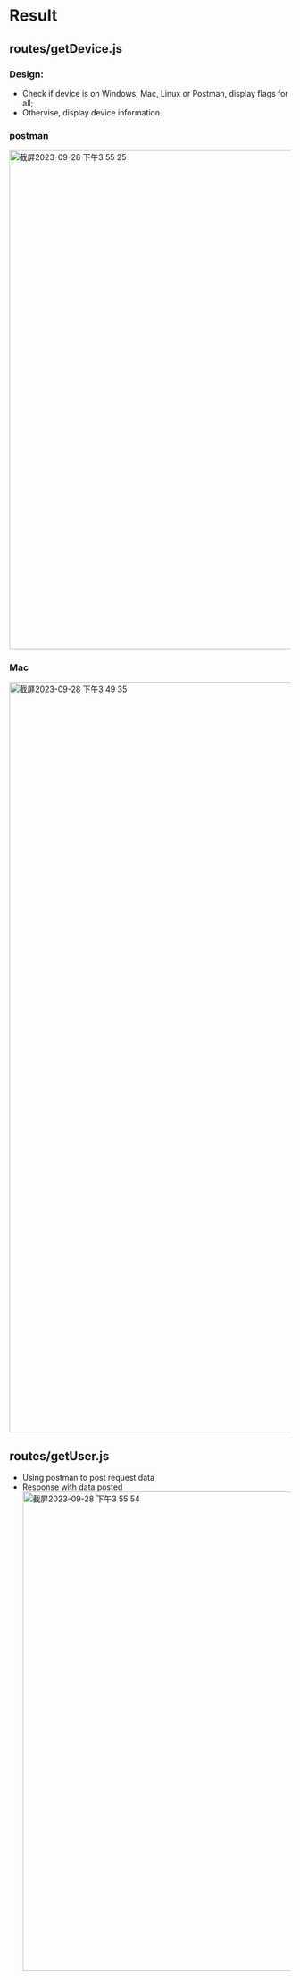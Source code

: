 # Result

## routes/getDevice.js

### Design: 

* Check if device is on Windows, Mac, Linux or Postman, display flags for all; 
* Othervise, display device information.

### postman
<img width="892" alt="截屏2023-09-28 下午3 55 25" src="https://github.com/ceciliazhao1/basic-javascript/assets/109279413/fa468aa9-565b-4175-83f0-34cf1e87b84a">


### Mac
<img width="1342" alt="截屏2023-09-28 下午3 49 35" src="https://github.com/ceciliazhao1/basic-javascript/assets/109279413/f6b3343a-ea8d-4ba5-bd1b-c937624e0c15">



## routes/getUser.js

* Using postman to post request data
* Response with data posted
  <img width="857" alt="截屏2023-09-28 下午3 55 54" src="https://github.com/ceciliazhao1/basic-javascript/assets/109279413/f218c4d1-5a75-489a-a6c3-e93ca67e01b7">

